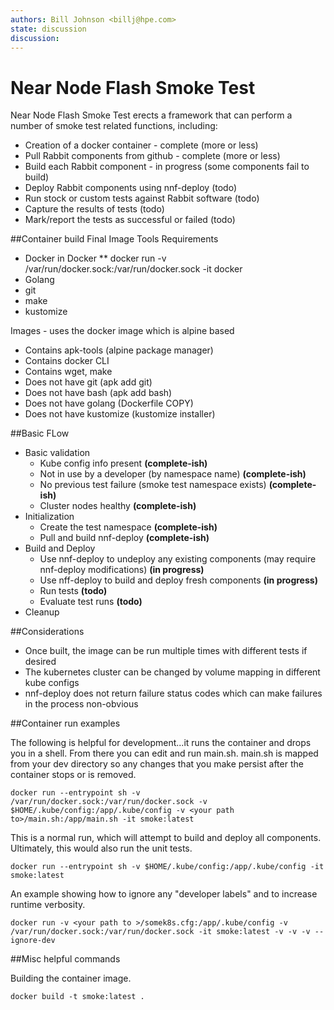 ```yaml
---
authors: Bill Johnson <billj@hpe.com>
state: discussion
discussion: 
---
```

Near Node Flash Smoke Test
==================================
Near Node Flash Smoke Test erects a framework that can perform a number of smoke test related functions, including:
* Creation of a docker container - complete (more or less)
* Pull Rabbit components from github - complete (more or less)
* Build each Rabbit component - in progress (some components fail to build)
* Deploy Rabbit components using nnf-deploy (todo)
* Run stock or custom tests against Rabbit software (todo)
* Capture the results of tests (todo)
* Mark/report the tests as successful or failed (todo)

##Container build
Final Image Tools Requirements
* Docker in Docker
** docker run -v /var/run/docker.sock:/var/run/docker.sock -it docker
* Golang
* git
* make
* kustomize

Images - uses the docker image which is alpine based
  - Contains apk-tools (alpine package manager)
  - Contains docker CLI
  - Contains wget, make
  - Does not have git (apk add git)
  - Does not have bash (apk add bash)
  - Does not have golang (Dockerfile COPY)
  - Does not have kustomize (kustomize installer)

##Basic FLow
  - Basic validation 
    - Kube config info present **(complete-ish)**
    - Not in use by a developer (by namespace name) **(complete-ish)**
    - No previous test failure (smoke test namespace exists) **(complete-ish)**
    - Cluster nodes healthy **(complete-ish)**
  - Initialization
    - Create the test namespace **(complete-ish)**
    - Pull and build nnf-deploy **(complete-ish)**
  - Build and Deploy
    - Use nnf-deploy to undeploy any existing components (may require nnf-deploy modifications) **(in progress)**
    - Use nff-deploy to build and deploy fresh components **(in progress)**
    - Run tests **(todo)**
    - Evaluate test runs **(todo)**
  - Cleanup

##Considerations
  - Once built, the image can be run multiple times with different tests if desired
  - The kubernetes cluster can be changed by volume mapping in different kube configs
  - nnf-deploy does not return failure status codes which can make failures in the process non-obvious

##Container run examples

The following is helpful for development...it runs the container and drops you in a shell.  From there you can edit and run main.sh.  main.sh is mapped from your dev directory so any changes that you make persist after the container stops or is removed.

    docker run --entrypoint sh -v /var/run/docker.sock:/var/run/docker.sock -v $HOME/.kube/config:/app/.kube/config -v <your path to>/main.sh:/app/main.sh -it smoke:latest

This is a normal run, which will attempt to build and deploy all components.  Ultimately, this would also run the unit tests.

    docker run --entrypoint sh -v $HOME/.kube/config:/app/.kube/config -it smoke:latest

An example showing how to ignore any "developer labels" and to increase runtime verbosity.

    docker run -v <your path to >/somek8s.cfg:/app/.kube/config -v /var/run/docker.sock:/var/run/docker.sock -it smoke:latest -v -v -v --ignore-dev

##Misc helpful commands

Building the container image.

    docker build -t smoke:latest .
